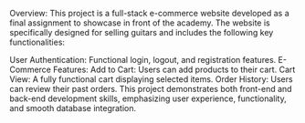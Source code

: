 Overview:
This project is a full-stack e-commerce website developed as a final assignment to showcase in front of the academy. The website is specifically designed for selling guitars and includes the following key functionalities:

User Authentication: Functional login, logout, and registration features.
E-Commerce Features:
Add to Cart: Users can add products to their cart.
Cart View: A fully functional cart displaying selected items.
Order History: Users can review their past orders.
This project demonstrates both front-end and back-end development skills, emphasizing user experience, functionality, and smooth database integration.
